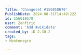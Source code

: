 ```yaml
---
Title: 'Changeset #156018670'
PublishDate: 2024-08-31T14:49:22Z
id: 156018670
user: Zenfiric
comment: 'Add #wikidata'
created_by: iD 2.30.2
tags:
- Montenegro

---
```

